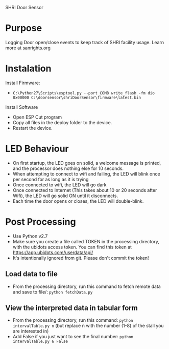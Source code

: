 SHRI Door Sensor

# Purpose

Logging Door open/close events to keep track of SHRI facility usage. Learn more at sanrights.org

# Instalation

Install Firmware:
* `C:\Python27\Scripts\esptool.py --port COM8 write_flash -fm dio 0x00000 C:\doorsensor\shriDoorSensor\firmware\latest.bin`

Install Software
* Open ESP Cut program
* Copy all files in the deploy folder to the device.
* Restart the device. 

# LED Behaviour

* On first startup, the LED goes on solid, a welcome message is printed, and the processor does nothing else for 10 seconds.
* When attempting to connect to wifi and failing, the LED will blink once per second for as long as it is trying
* Once connected to wifi, the LED will go dark
* Once connected to Internet (This takes about 10 or 20 seconds after Wifi), the LED will go solid ON until it disconnects.
* Each time the door opens or closes, the LED will double-blink.

# Post Processing

* Use Python v2.7
* Make sure you create a file called TOKEN in the processing directory, with the ubidots access token. You can find this token at https://app.ubidots.com/userdata/api/
* It's intentionally ignored from git. Please don't commit the token!

## Load data to file
* From the processing directory, run this command to fetch remote data and save to file/: `python fetchData.py`

## View the interpreted data in tabular form
* From the processing directory, run this command: `python intervalTable.py n`  (but replace n with the number (1-8) of the stall you are interested in)
* Add False if you just want to see the final number: `python intervalTable.py 6 False`
